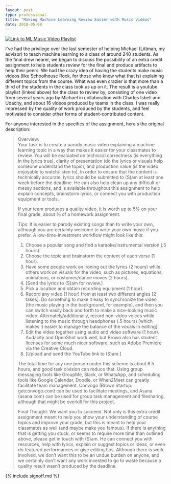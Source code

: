 ```yaml
---
layout: post
type: professional
title: "Making Machine Learning Review Easier with Music Videos"
date: 2018-05-08
---
```


[![Link to ML Music Video Playlist](https://i.ytimg.com/vi/g15bqtyidZs/hqdefault.jpg?sqp=-oaymwEXCPYBEIoBSFryq4qpAwkIARUAAIhCGAE=&rs=AOn4CLBFpiUF3yhfI0bEY0RlEz3mVe9MPg)](https://www.youtube.com/watch?v=DQWI1kvmwRg&list=PLVLBHV224RtDYfNuYh-9Ju5WHP18oKuiL)

I've had the privilege over the last semester of helping Michael (Littman, my advisor) to teach machine learning to a class of around 240 students. As the final drew nearer, we began to discuss the possibility of an extra credit assignment to help students review for the final and produce artifacts to help their peers. We had the crazy idea of having the students make music videos (like Schoolhouse Rock, for those who know what that is) explaining different topics from the course. What was even crazier is that more than a third of the students in the class took us up on it. The result is a youtube playlist (linked above) for the class to review by, consisting of one video from several years ago by Michael in collaboration with Charles Isbell and Udacity, and about 16 videos produced by teams in the class. I was really impressed by the quality of work produced by the students, and feel motivated to consider other forms of student-contributed content.

For anyone interested in the specifics of the assignment, here's the original description:
> Overview:  
> Your task is to create a parody music video explaining a machine learning topic in a way that makes it easier for your classmates to review. You will be evaluated on technical correctness (is everything in the lyrics true), clarity of presentation (do the lyrics or visuals help someone understand the topic), and production value (is the video enjoyable to watch/listen to). In order to ensure that the content is technically accurate, lyrics should be submitted to (S)am at least one week before the deadline. He can also help clean up any difficult or messy sections, and is available throughout this assignment to help explain concepts, brainstorm lyrics, or connect you with production equipment or tools.
>
> If your team produces a quality video, it is worth up to 5% on your final grade, about ⅔ of a homework assignment.
>
>Tips:
>It is easier to parody existing songs than to write your own, although you are certainly welcome to write your own music if you prefer. A low-time-investment workflow might look like this:
> 1. Choose a popular song and find a karaoke/instrumental version (.5 hours).
> 1. Choose the topic and brainstorm the content of each verse (1 hour).
> 1. Have some people work on ironing out the lyrics (2 hours) while others work on visuals for the video, such as pictures, equations, animations, or costumes/dance moves (2 hours).
> 1. [Send the lyrics to (S)am for review.]
> 1. Pick a location and obtain recording equipment (1 hour).
> 1. Record any video (1 hour) from at least two different angles [2 takes]. Do something to make it easy to synchronize the video (the music playing in the background, for example), and then you can switch easily back and forth to make a nice-looking music video. Alternately/additionally, record non-video voices while listening to the music through headphones (.5 hours) [which makes it easier to manage the balance of the vocals in editing].
> 1. Edit the video together using audio and video software (1 hour). Audacity and OpenShot work well, but Brown also has student licenses for some much nicer software, such as Adobe Premiere via the Creative Cloud.
> 1. [Upload and send the YouTube link to (S)am.]
>
> The total time for any one person under this scheme is about 6.5 hours, and good task division can reduce that. Using group messaging tools like GroupMe, Slack, or WhatsApp, and scheduling tools like Google Calendar, Doodle, or When2Meet can greatly facilitate team management. Convogo (Brown Startup: getconvogo.com) can be used to facilitate meetings, and Asana (asana.com) can be used for group task management and filesharing, although that might be overkill for this project.
>
> Final Thought:
> We want you to succeed. Not only is this extra credit assignment meant to help you show your understanding of course topics and improve your grade, but this is meant to help your classmates as well (and maybe make you famous). If there is anything that is getting you stuck, or seems to require more time than outlined above, please get in touch with (S)am. He can connect you with resources, help with lyrics, explain or suggest topics or ideas, or even do featured performances or give editing tips. Although there is work involved, we don’t want this to be an undue burden on anyone, and we certainly don’t want any work invested to go to waste because a quality result wasn’t produced by the deadline.


{% include signoff.md %}
